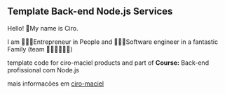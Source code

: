 ## Template Back-end Node.js Services

Hello! 👋My name is Ciro.

I am 👨🏽‍🏫Entrepreneur in People and 👨🏽‍💻Software engineer in a fantastic Family (team 👨🏽👩🏻👦🏻)

template code for ciro-maciel products and part of **Course:** Back-end profissional com Node.js

mais informacões em [ciro-maciel](https://ciro-maciel.me)
